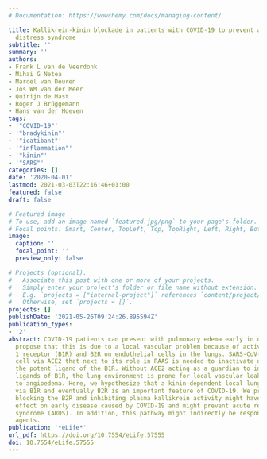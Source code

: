 ```yaml
---
# Documentation: https://wowchemy.com/docs/managing-content/

title: Kallikrein-kinin blockade in patients with COVID-19 to prevent acute respiratory
  distress syndrome
subtitle: ''
summary: ''
authors:
- Frank L van de Veerdonk
- Mihai G Netea
- Marcel van Deuren
- Jos WM van der Meer
- Quirijn de Mast
- Roger J Brüggemann
- Hans van der Hoeven
tags:
- '"COVID-19"'
- '"bradykinin"'
- '"icatibant"'
- '"inflammation"'
- '"kinin"'
- '"SARS"'
categories: []
date: '2020-04-01'
lastmod: 2021-03-03T22:16:46+01:00
featured: false
draft: false

# Featured image
# To use, add an image named `featured.jpg/png` to your page's folder.
# Focal points: Smart, Center, TopLeft, Top, TopRight, Left, Right, BottomLeft, Bottom, BottomRight.
image:
  caption: ''
  focal_point: ''
  preview_only: false

# Projects (optional).
#   Associate this post with one or more of your projects.
#   Simply enter your project's folder or file name without extension.
#   E.g. `projects = ["internal-project"]` references `content/project/deep-learning/index.md`.
#   Otherwise, set `projects = []`.
projects: []
publishDate: '2021-05-26T09:24:26.895594Z'
publication_types:
- '2'
abstract: COVID-19 patients can present with pulmonary edema early in disease. We
  propose that this is due to a local vascular problem because of activation of bradykinin
  1 receptor (B1R) and B2R on endothelial cells in the lungs. SARS-CoV-2 enters the
  cell via ACE2 that next to its role in RAAS is needed to inactivate des-Arg9 bradykinin,
  the potent ligand of the B1R. Without ACE2 acting as a guardian to inactivate the
  ligands of B1R, the lung environment is prone for local vascular leakage leading
  to angioedema. Here, we hypothesize that a kinin-dependent local lung angioedema
  via B1R and eventually B2R is an important feature of COVID-19. We propose that
  blocking the B2R and inhibiting plasma kallikrein activity might have an ameliorating
  effect on early disease caused by COVID-19 and might prevent acute respiratory distress
  syndrome (ARDS). In addition, this pathway might indirectly be responsive to anti-inflammatory
  agents.
publication: '*eLife*'
url_pdf: https://doi.org/10.7554/eLife.57555
doi: 10.7554/eLife.57555
---
```

